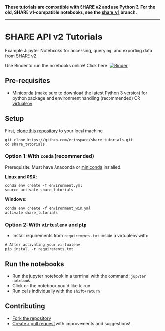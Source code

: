 **These tutorials are compatible with SHARE v2 and use Python 3. For the old, SHARE v1-compatible notebooks, see the [share_v1](https://github.com/erinspace/share_tutorials/tree/share_v1) branch.**

------

# SHARE API v2 Tutorials

Example Jupyter Notebooks for accessing, querying, and exporting data from SHARE v2.

Use Binder to run the notebooks online! Click here: [![Binder](http://mybinder.org/badge.svg)](http://mybinder.org:/repo/erinspace/share_tutorials)

## Pre-requisites

- [Miniconda](http://conda.pydata.org/miniconda.html) (make sure to download the latest Python 3 version) for python package and environment handling (recommended) OR [virtualenv](https://virtualenv.pypa.io/en/stable/)


## Setup

First, [clone this repository](https://help.github.com/articles/cloning-a-repository/) to your local machine

```
git clone https://github.com/erinspace/share_tutorials.git
cd share_tutorials
```

### Option 1: With ``conda`` (recommended)

Prerequisite: Must have Anaconda or [miniconda](http://conda.pydata.org/miniconda.html) installed.

**Linux and OSX**:

```
conda env create -f environment.yml
source activate share_tutorials
```

**Windows**:

```
conda env create -f environment_win.yml
activate share_tutorials
```

### Option 2: With `virtualenv` and `pip`
- Install requirements from ```requirements.txt``` inside a virtualenv with:

```
# After activating your virtualenv
pip install -r requirements.txt
```


## Run the notebooks

- Run the jupyter notebook in  a terminal with the command: ```jupyter notebook```
- Click on the notebook you'd like to run
- Run cells individually with the `shift+return`


## Contributing

- [Fork the repository](https://help.github.com/articles/fork-a-repo/)
- [Create a pull request](https://help.github.com/articles/creating-a-pull-request/) with improvements and suggestions!

